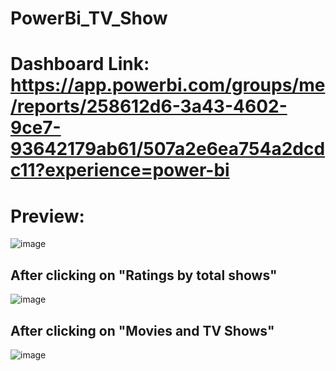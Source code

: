 # PowerBi_TV_Show
# Dashboard Link: https://app.powerbi.com/groups/me/reports/258612d6-3a43-4602-9ce7-93642179ab61/507a2e6ea754a2dcdc11?experience=power-bi

# Preview:
![image](https://github.com/user-attachments/assets/e02e9122-a4a1-45df-bcd1-633a1427be9a)

## After clicking on "Ratings by total shows"
![image](https://github.com/user-attachments/assets/d75eaba5-01f0-4435-9504-e1eff99de6eb)

## After clicking on "Movies and TV Shows"
![image](https://github.com/user-attachments/assets/028717ce-f292-4bcb-ba27-5503b753be93)
